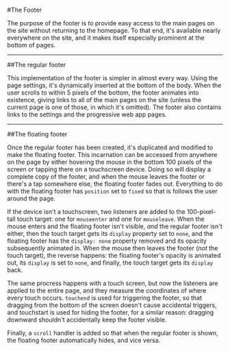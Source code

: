 #The Footer

The purpose of the footer is to provide easy access to the main pages on the site without returning to the homepage. To that end, it's available nearly everywhere on the site, and it makes itself especially prominent at the bottom of pages.

---

##The regular footer

This implementation of the footer is simpler in almost every way. Using the page settings, it's dynamically inserted at the bottom of the body. When the user scrolls to within 5 pixels of the bottom, the footer animates into existence, giving links to all of the main pages on the site (unless the current page is one of those, in which it's omitted). The footer also contains links to the settings and the progressive web app pages.

---

##The floating footer

Once the regular footer has been created, it's duplicated and modified to make the floating footer. This incarnation can be accessed from anywhere on the page by either hovering the mouse in the bottom 100 pixels of the screen or tapping there on a touchscreen device. Doing so will display a complete copy of the footer, and when the mouse leaves the footer or there's a tap somewhere else, the floating footer fades out. Everything to do with the floating footer has `position` set to `fixed` so that is follows the user around the page.

If the device isn't a touchscreen, two listeners are added to the 100-pixel-tall touch target: one for `mouseenter` and one for `mouseleave`. When the mouse enters and the floating footer isn't visible, *and* the regular footer isn't either, then the touch target gets its `display` property set to `none`, and the floating footer has the `display: none` property removed and its opacity subsequently animated in. When the mouse then leaves the footer (*not* the touch target), the reverse happens: the floating footer's opacity is animated out, its `display` is set to `none`, and finally, the touch target gets its `display` back.

The same procress happens with a touch screen, but now the listeners are applied to the entire page, and they measure the coordinates of where every touch occurs. `touchend` is used for triggering the footer, so that dragging from the bottom of the screen doesn't cause accidental triggers, and touchstart is used for hiding the footer, for a similar reason: dragging downward shouldn't accidentally keep the footer visible.

Finally, a `scroll` handler is added so that when the regular footer is shown, the floating footer automatically hides, and vice versa.